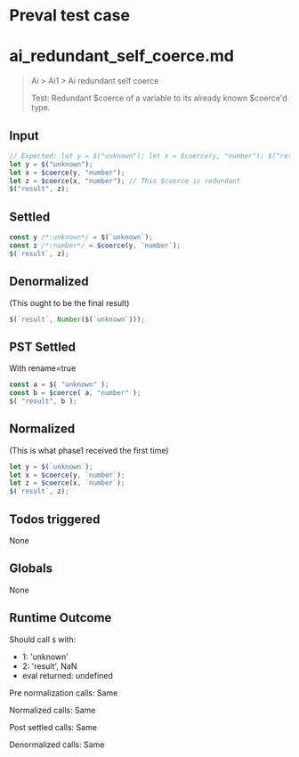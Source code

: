# Preval test case

# ai_redundant_self_coerce.md

> Ai > Ai1 > Ai redundant self coerce
>
> Test: Redundant $coerce of a variable to its already known $coerce'd type.

## Input

`````js filename=intro
// Expected: let y = $("unknown"); let x = $coerce(y, "number"); $("result", x);
let y = $("unknown");
let x = $coerce(y, "number");
let z = $coerce(x, "number"); // This $coerce is redundant
$("result", z);
`````


## Settled


`````js filename=intro
const y /*:unknown*/ = $(`unknown`);
const z /*:number*/ = $coerce(y, `number`);
$(`result`, z);
`````


## Denormalized
(This ought to be the final result)

`````js filename=intro
$(`result`, Number($(`unknown`)));
`````


## PST Settled
With rename=true

`````js filename=intro
const a = $( "unknown" );
const b = $coerce( a, "number" );
$( "result", b );
`````


## Normalized
(This is what phase1 received the first time)

`````js filename=intro
let y = $(`unknown`);
let x = $coerce(y, `number`);
let z = $coerce(x, `number`);
$(`result`, z);
`````


## Todos triggered


None


## Globals


None


## Runtime Outcome


Should call `$` with:
 - 1: 'unknown'
 - 2: 'result', NaN
 - eval returned: undefined

Pre normalization calls: Same

Normalized calls: Same

Post settled calls: Same

Denormalized calls: Same
